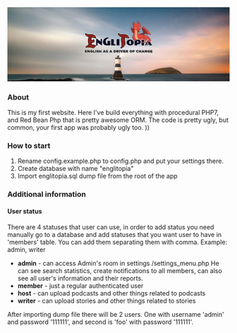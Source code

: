 <img src="https://raw.githubusercontent.com/SerhiiCho/englitopia/master/media/img/banner1.jpg" style="text-align:center">

### About

This is my first website. Here I've build everything with procedural PHP7, and Red Bean Php that is pretty awesome ORM. The code is pretty ugly, but common, your first app was probably ugly too. ))

### How to start

1. Rename config.example.php to config.php and put your settings there.
2. Create database with name "englitopia"
3. Import englitopia.sql dump file from the root of the app

### Additional information
#### User status

There are 4 statuses that user can use, in order to add status you need manually go to a database and add statuses that you want user to have in 'members' table. You can add them separating them with comma. Example: admin, writer

* **admin** - can access Admin's room in settings /settings_menu.php He can see search statistics, create notifications to all members, can also see all user's information and their reports.
* **member** - just a regular authenticated user
* **host** - can upload podcasts and other things related to podcasts
* **writer** - can upload stories and other things related to stories

After importing dump file there will be 2 users. One with username 'admin' and password '111111', and second is 'foo' with password '111111'.